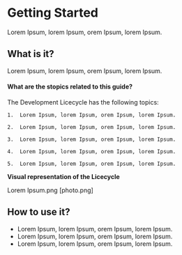 # Getting Started

Lorem Ipsum, lorem Ipsum, orem Ipsum, lorem Ipsum.

## What is it?

Lorem Ipsum, lorem Ipsum, orem Ipsum, lorem Ipsum.

#### What are the stopics related to this guide?

The Development Licecycle has the following topics:

```
1.  Lorem Ipsum, lorem Ipsum, orem Ipsum, lorem Ipsum.

2.  Lorem Ipsum, lorem Ipsum, orem Ipsum, lorem Ipsum.

3.  Lorem Ipsum, lorem Ipsum, orem Ipsum, lorem Ipsum.

4.  Lorem Ipsum, lorem Ipsum, orem Ipsum, lorem Ipsum.

5.  Lorem Ipsum, lorem Ipsum, orem Ipsum, lorem Ipsum.

```

**Visual representation of the Licecycle**

Lorem Ipsum.png [photo.png]

## How to use it?

- Lorem Ipsum, lorem Ipsum, orem Ipsum, lorem Ipsum.
- Lorem Ipsum, lorem Ipsum, orem Ipsum, lorem Ipsum.
- Lorem Ipsum, lorem Ipsum, orem Ipsum, lorem Ipsum.
